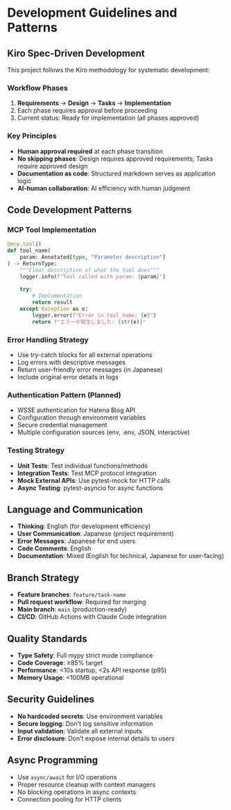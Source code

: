 # Development Guidelines and Patterns

## Kiro Spec-Driven Development
This project follows the Kiro methodology for systematic development:

### Workflow Phases
1. **Requirements** → **Design** → **Tasks** → **Implementation**
2. Each phase requires approval before proceeding
3. Current status: Ready for implementation (all phases approved)

### Key Principles
- **Human approval required** at each phase transition
- **No skipping phases**: Design requires approved requirements; Tasks require approved design
- **Documentation as code**: Structured markdown serves as application logic
- **AI-human collaboration**: AI efficiency with human judgment

## Code Development Patterns

### MCP Tool Implementation
```python
@mcp.tool()
def tool_name(
    param: Annotated[type, "Parameter description"]
) -> ReturnType:
    """Clear description of what the tool does"""
    logger.info(f"Tool called with param: {param}")
    
    try:
        # Implementation
        return result
    except Exception as e:
        logger.error(f"Error in tool_name: {e}")
        return f"エラーが発生しました: {str(e)}"
```

### Error Handling Strategy
- Use try-catch blocks for all external operations
- Log errors with descriptive messages
- Return user-friendly error messages (in Japanese)
- Include original error details in logs

### Authentication Pattern (Planned)
- WSSE authentication for Hatena Blog API
- Configuration through environment variables
- Secure credential management
- Multiple configuration sources (env, .env, JSON, interactive)

### Testing Strategy
- **Unit Tests**: Test individual functions/methods
- **Integration Tests**: Test MCP protocol integration
- **Mock External APIs**: Use pytest-mock for HTTP calls
- **Async Testing**: pytest-asyncio for async functions

## Language and Communication
- **Thinking**: English (for development efficiency)
- **User Communication**: Japanese (project requirement)
- **Error Messages**: Japanese for end users
- **Code Comments**: English
- **Documentation**: Mixed (English for technical, Japanese for user-facing)

## Branch Strategy
- **Feature branches**: `feature/task-name`
- **Pull request workflow**: Required for merging
- **Main branch**: `main` (production-ready)
- **CI/CD**: GitHub Actions with Claude Code integration

## Quality Standards
- **Type Safety**: Full mypy strict mode compliance
- **Code Coverage**: ≥85% target
- **Performance**: <10s startup, <2s API response (p95)
- **Memory Usage**: <100MB operational

## Security Guidelines
- **No hardcoded secrets**: Use environment variables
- **Secure logging**: Don't log sensitive information
- **Input validation**: Validate all external inputs
- **Error disclosure**: Don't expose internal details to users

## Async Programming
- Use `async/await` for I/O operations
- Proper resource cleanup with context managers
- No blocking operations in async contexts
- Connection pooling for HTTP clients